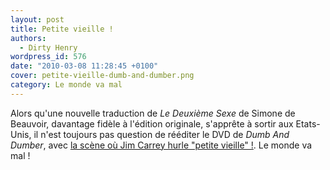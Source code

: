 ```yaml
---
layout: post
title: Petite vieille !
authors:
  - Dirty Henry
wordpress_id: 576
date: "2010-03-08 11:28:45 +0100"
cover: petite-vieille-dumb-and-dumber.png
category: Le monde va mal
---
```


Alors qu'une nouvelle traduction de _Le Deuxième Sexe_ de Simone de Beauvoir,
davantage fidèle à l'édition originale, s'apprête à sortir aux Etats-Unis, il
n'est toujours pas question de rééditer le DVD de _Dumb And Dumber_, avec [la
scène où Jim Carrey hurle "petite vieille" !][1]. Le monde va mal !

[1]: https://youtu.be/-q1PQg1WX4o
